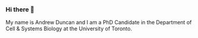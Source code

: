 ### Hi there 👋

My name is Andrew Duncan and I am a PhD Candidate in the Department of Cell & Systems Biology at the University of Toronto.
